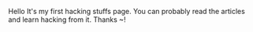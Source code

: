 
Hello It's my first hacking stuffs page.
You can probably read the articles and learn hacking from it.
Thanks ~!
